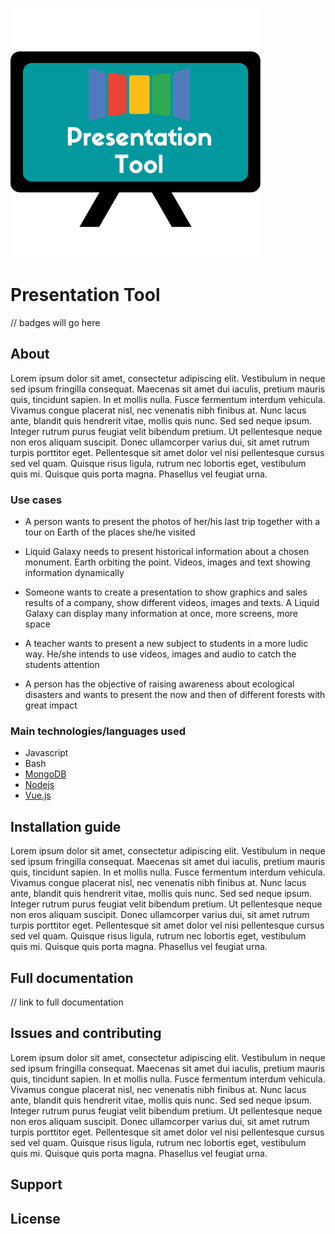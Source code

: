 ![Logo](logo-pequeno.png) 
# Presentation Tool
// badges will go here

## About

Lorem ipsum dolor sit amet, consectetur adipiscing elit. Vestibulum in neque sed ipsum fringilla consequat. Maecenas sit amet dui iaculis, pretium mauris quis, tincidunt sapien. In et mollis nulla. Fusce fermentum interdum vehicula. Vivamus congue placerat nisl, nec venenatis nibh finibus at. Nunc lacus ante, blandit quis hendrerit vitae, mollis quis nunc. Sed sed neque ipsum. Integer rutrum purus feugiat velit bibendum pretium. Ut pellentesque neque non eros aliquam suscipit. Donec ullamcorper varius dui, sit amet rutrum turpis porttitor eget. Pellentesque sit amet dolor vel nisi pellentesque cursus sed vel quam. Quisque risus ligula, rutrum nec lobortis eget, vestibulum quis mi. Quisque quis porta magna. Phasellus vel feugiat urna.

### Use cases

* A person wants to present the photos of her/his last trip together with a tour on Earth of the places she/he visited

* Liquid Galaxy needs to present historical information about a chosen monument. Earth orbiting the point. Videos, images and text showing information dynamically

* Someone wants to create a presentation to show graphics and sales results of a company, show different videos, images and texts. A Liquid Galaxy can display many information at once, more screens, more space

* A teacher wants to present a new subject to students in a more ludic way. He/she intends to use videos, images and audio to catch the students attention

* A person has the objective of raising awareness about ecological disasters and wants to present the now and then of different forests with great impact


### Main technologies/languages used
* Javascript
* Bash
* [MongoDB](https://www.mongodb.com/)
* [Nodejs](https://nodejs.org/en/)
* [Vue.js](https://vuejs.org/)

## Installation guide

Lorem ipsum dolor sit amet, consectetur adipiscing elit. Vestibulum in neque sed ipsum fringilla consequat. Maecenas sit amet dui iaculis, pretium mauris quis, tincidunt sapien. In et mollis nulla. Fusce fermentum interdum vehicula. Vivamus congue placerat nisl, nec venenatis nibh finibus at. Nunc lacus ante, blandit quis hendrerit vitae, mollis quis nunc. Sed sed neque ipsum. Integer rutrum purus feugiat velit bibendum pretium. Ut pellentesque neque non eros aliquam suscipit. Donec ullamcorper varius dui, sit amet rutrum turpis porttitor eget. Pellentesque sit amet dolor vel nisi pellentesque cursus sed vel quam. Quisque risus ligula, rutrum nec lobortis eget, vestibulum quis mi. Quisque quis porta magna. Phasellus vel feugiat urna.

## Full documentation

// link to full documentation

## Issues and contributing

Lorem ipsum dolor sit amet, consectetur adipiscing elit. Vestibulum in neque sed ipsum fringilla consequat. Maecenas sit amet dui iaculis, pretium mauris quis, tincidunt sapien. In et mollis nulla. Fusce fermentum interdum vehicula. Vivamus congue placerat nisl, nec venenatis nibh finibus at. Nunc lacus ante, blandit quis hendrerit vitae, mollis quis nunc. Sed sed neque ipsum. Integer rutrum purus feugiat velit bibendum pretium. Ut pellentesque neque non eros aliquam suscipit. Donec ullamcorper varius dui, sit amet rutrum turpis porttitor eget. Pellentesque sit amet dolor vel nisi pellentesque cursus sed vel quam. Quisque risus ligula, rutrum nec lobortis eget, vestibulum quis mi. Quisque quis porta magna. Phasellus vel feugiat urna.

## Support

## License